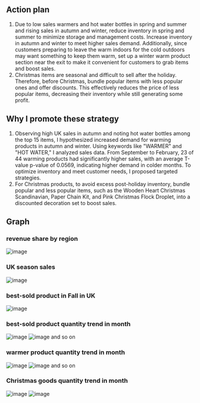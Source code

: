 ## Action plan

1. Due to low sales warmers and hot water bottles in spring and summer and rising sales in autumn and winter, reduce inventory in spring and summer to minimize storage and management costs. Increase inventory in autumn and winter to meet higher sales demand. Additionally, since customers preparing to leave the warm indoors for the cold outdoors may want something to keep them warm, set up a winter warm product section near the exit to make it convenient for customers to grab items and boost sales.
2. Christmas items are seasonal and difficult to sell after the holiday. Therefore, before Christmas, bundle popular items with less popular ones and offer discounts. This effectively reduces the price of less popular items, decreasing their inventory while still generating some profit.

## Why I promote these strategy

1. Observing high UK sales in autumn and noting hot water bottles among the top 15 items, I hypothesized increased demand for warming products in autumn and winter. Using keywords like "WARMER" and "HOT WATER," I analyzed sales data. From September to February, 23 of 44 warming products had significantly higher sales, with an average T-value p-value of 0.0569, indicating higher demand in colder months. To optimize inventory and meet customer needs, I proposed targeted strategies.
2. For Christmas products, to avoid excess post-holiday inventory, bundle popular and less popular items, such as the Wooden Heart Christmas Scandinavian, Paper Chain Kit, and Pink Christmas Flock Droplet, into a discounted decoration set to boost sales.


## Graph
### revenue share by region
![image](https://github.com/user-attachments/assets/fd2678a6-3c5f-4d99-a1be-b0acdfcb09d9)

### UK season sales
![image](https://github.com/user-attachments/assets/507fbbf6-8c17-44ef-bef1-8624ed50c13d)

### best-sold product in Fall in UK
![image](https://github.com/user-attachments/assets/44676c21-3cd8-40db-b38a-1f27741125a0)

### best-sold product quantity trend in month
![image](https://github.com/user-attachments/assets/9666e767-97d5-451b-84f7-5a512e32fb93)
![image](https://github.com/user-attachments/assets/c21ec019-b243-427e-9301-c1fe8b6a6949)
and so on

### warmer product quantity trend in month
![image](https://github.com/user-attachments/assets/1334df3b-77a5-48ed-98e0-d915b85cd5cb)
![image](https://github.com/user-attachments/assets/fefd2241-688a-4ba4-bbb0-56de823c09a5)
and so on

### Christmas goods quantity trend in month
![image](https://github.com/user-attachments/assets/c8843e01-03e2-4a71-a655-cd3c471158f3)
![image](https://github.com/user-attachments/assets/e748e52b-4fd5-4624-8cbe-dc00831307ed)
